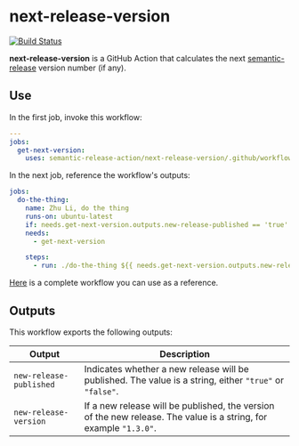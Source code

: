 # next-release-version

[![Build Status]](https://github.com/semantic-release-action/next-release-version/actions/workflows/release.yml)

[build status]: https://github.com/semantic-release-action/next-release-version/actions/workflows/release.yml/badge.svg?event=push

**next-release-version** is a GitHub Action that calculates the next
[semantic-release] version number (if any).

[semantic-release]: https://github.com/semantic-release/semantic-release

## Use

In the first job, invoke this workflow:

```yaml
---
jobs:
  get-next-version:
    uses: semantic-release-action/next-release-version/.github/workflows/next-release-version.yml@v2
```

In the next job, reference the workflow's outputs:

```yaml
jobs:
  do-the-thing:
    name: Zhu Li, do the thing
    runs-on: ubuntu-latest
    if: needs.get-next-version.outputs.new-release-published == 'true'
    needs:
      - get-next-version

    steps:
      - run: ./do-the-thing ${{ needs.get-next-version.outputs.new-release-version }}
```

[Here] is a complete workflow you can use as a reference.

[here]: https://github.com/semantic-release-cargo/semantic-release-cargo/blob/master/.github/workflows/release.yml

## Outputs

This workflow exports the following outputs:

| Output                  | Description                                                                                                       |
| ----------------------- | ----------------------------------------------------------------------------------------------------------------- |
| `new-release-published` | Indicates whether a new release will be published. The value is a string, either `"true"` or `"false"`.           |
| `new-release-version`   | If a new release will be published, the version of the new release. The value is a string, for example `"1.3.0"`. |
